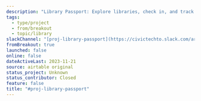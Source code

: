 ```yaml
---
description: "Library Passport: Explore libraries, check in, and track your journey with your kids.The interactive app for parents, children, and beyond, connecting book lovers to a world of knowledge—one library at a time."
tags:
  - type/project
  - from/breakout
  - topic/library
slackChannel: "[proj-library-passport](https://civictechto.slack.com/archives/C0668Q425B7)"
fromBreakout: true
launched: false
online: false
dateActiveLast: 2023-11-21
source: airtable original
status_project: Unknown
status_contributor: Closed
feature: false
title: "#proj-library-passport"
---
```

